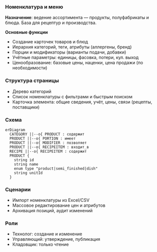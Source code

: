### Номенклатура и меню

**Назначение**: ведение ассортимента — продукты, полуфабрикаты и блюда. База для рецептур и производства.

**Основные функции**
- Создание карточек товаров и блюд
- Иерархия категорий, теги, атрибуты (аллергены, бренд)
- Порции и модификаторы (варианты подачи, добавки)
- Учётные параметры: единицы, фасовка, потери, кул. выход
- Ценообразование: базовые цены, наценки, цена продажи (по необходимости)

### Структура страницы
- Дерево категорий
- Список номенклатуры с фильтрами и быстрым поиском
- Карточка элемента: общие сведения, учёт, цены, связи (рецепты, поставщики)

### Схема

```mermaid
erDiagram
  CATEGORY ||--o{ PRODUCT : содержит
  PRODUCT ||--o{ PORTION : имеет
  PRODUCT ||--o{ MODIFIER : позволяет
  PRODUCT ||--o{ RECIPEITEM : входит_в
  RECIPE ||--o{ RECIPEITEM : содержит
  PRODUCT {
    string id
    string name
    enum type "product|semi_finished|dish"
    string unitId
  }
```

### Сценарии
- Импорт номенклатуры из Excel/CSV
- Массовое редактирование цен и атрибутов
- Архивация позиций, аудит изменений

### Роли
- Технолог: создание и изменение
- Управляющий: утверждение, публикация
- Кладовщик: только чтение

